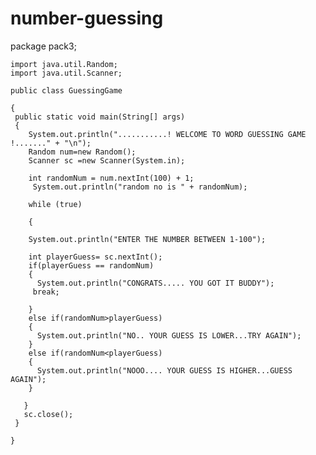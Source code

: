# number-guessing
package pack3;


	import java.util.Random;
	import java.util.Scanner;

	public class GuessingGame

	{
	 public static void main(String[] args) 
	 {
	    System.out.println("...........! WELCOME TO WORD GUESSING GAME !......." + "\n");
	    Random num=new Random();
	    Scanner sc =new Scanner(System.in);
	    
	    int randomNum = num.nextInt(100) + 1;
	     System.out.println("random no is " + randomNum);
	    
	    while (true) 
	      
	    {

	    System.out.println("ENTER THE NUMBER BETWEEN 1-100");

	    int playerGuess= sc.nextInt();
	    if(playerGuess == randomNum)
	    {
	      System.out.println("CONGRATS..... YOU GOT IT BUDDY");
	     break;

	    }
	    else if(randomNum>playerGuess)
	    {
	      System.out.println("NO.. YOUR GUESS IS LOWER...TRY AGAIN");
	    }
	    else if(randomNum<playerGuess)
	    {
	      System.out.println("NOOO.... YOUR GUESS IS HIGHER...GUESS AGAIN");
	    }
	    
	   }
	   sc.close(); 
	 }
	    
	}

